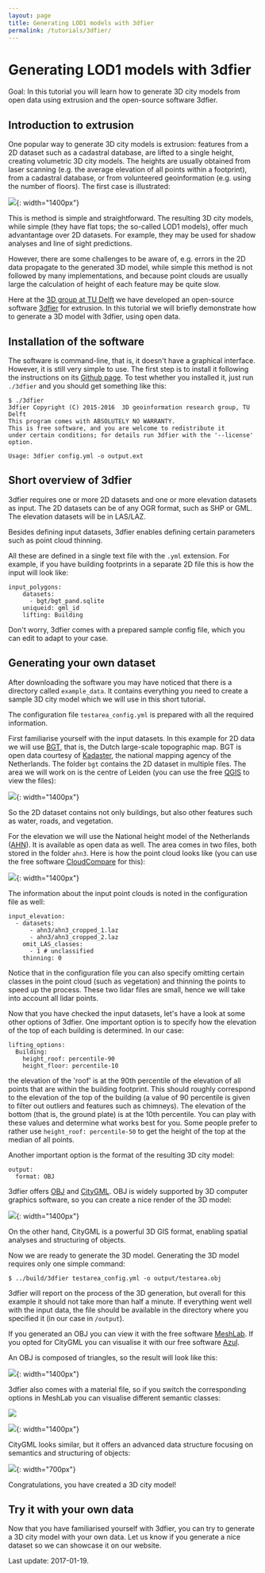 ```yaml
---
layout: page
title: Generating LOD1 models with 3dfier
permalink: /tutorials/3dfier/
---
```


# Generating LOD1 models with 3dfier

Goal: In this tutorial you will learn how to generate 3D city models from open data using extrusion and the open-source software 3dfier.

## Introduction to extrusion

One popular way to generate 3D city models is extrusion: features from a 2D dataset such as a cadastral database, are lifted to a single height, creating volumetric 3D city models.
The heights are usually obtained from laser scanning (e.g. the average elevation of all points within a footprint), from a cadastral database, or from volunteered geoinformation (e.g. using the number of floors).
The first case is illustrated:

![](extrusion.png){: width="1400px"}

This is method is simple and straightforward.
The resulting 3D city models, while simple (they have flat tops; the so-called LOD1 models), offer much advantantage over 2D datasets.
For example, they may be used for shadow analyses and line of sight predictions.

However, there are some challenges to be aware of, e.g. errors in the 2D data propagate to the generated 3D model, while simple this method is not followed by many implementations, and because point clouds are usually large the calculation of height of each feature may be quite slow.

Here at the [3D group at TU Delft](https://3d.bk.tudelft.nl) we have developed an open-source software <a href="https://github.com/tudelft3d/3dfier">3dfier</a> for extrusion.
In this tutorial we will briefly demonstrate how to generate a 3D model with 3dfier, using open data.

## Installation of the software

The software is command-line, that is, it doesn't have a graphical interface.
However, it is still very simple to use.
The first step is to install it following the instructions on its <a href="https://github.com/tudelft3d/3dfier">Github page</a>.
To test whether you installed it, just run `./3dfier` and you should get something like this:

```
$ ./3dfier 
3dfier Copyright (C) 2015-2016  3D geoinformation research group, TU Delft
This program comes with ABSOLUTELY NO WARRANTY.
This is free software, and you are welcome to redistribute it
under certain conditions; for details run 3dfier with the '--license' option.

Usage: 3dfier config.yml -o output.ext
```

## Short overview of 3dfier

3dfier requires one or more 2D datasets and one or more elevation datasets as input.
The 2D datasets can be of any OGR format, such as SHP or GML. The elevation datasets will be in LAS/LAZ.

Besides defining input datasets, 3dfier enables defining certain parameters such as point cloud thinning.

All these are defined in a single text file with the `.yml` extension.
For example, if you have building footprints in a separate 2D file this is how the input will look like:

```
input_polygons:
    datasets: 
      - bgt/bgt_pand.sqlite
    uniqueid: gml_id
    lifting: Building
```

Don't worry, 3dfier comes with a prepared sample config file, which you can edit to adapt to your case.


## Generating your own dataset

After downloading the software you may have noticed that there is a directory called `example_data`. It contains everything you need to create a sample 3D city model which we will use in this short tutorial.

The configuration file `testarea_config.yml` is prepared with all the required information.

First familiarise yourself with the input datasets.
In this example for 2D data we will use [BGT](https://www.kadaster.nl/bgt), that is, the Dutch large-scale topographic map. BGT is open data courtesy of [Kadaster](https://www.kadaster.nl), the national mapping agency of the Netherlands.
The folder `bgt` contains the 2D dataset in multiple files. The area we will work on is the centre of Leiden (you can use the free [QGIS](http://www.qgis.org/en/site/) to view the files):

![](leiden-bgt.png){: width="1400px"}

So the 2D dataset contains not only buildings, but also other features such as water, roads, and vegetation.

For the elevation we will use the National height model of the Netherlands ([AHN](https://www.pdok.nl/nl/ahn3-downloads)). It is available as open data as well.
The area comes in two files, both stored in the folder `ahn3`. Here is how the point cloud looks like (you can use the free software [CloudCompare](http://www.danielgm.net/cc/) for this):

![](leiden-ahn3.png){: width="1400px"}

The information about the input point clouds is noted in the configuration file as well:

```
input_elevation:
  - datasets:
      - ahn3/ahn3_cropped_1.laz
      - ahn3/ahn3_cropped_2.laz
    omit_LAS_classes:
      - 1 # unclassified
    thinning: 0
```

Notice that in the configuration file you can also specify omitting certain classes in the point cloud (such as vegetation) and thinning the points to speed up the process.
These two lidar files are small, hence we will take into account all lidar points.

Now that you have checked the input datasets, let's have a look at some other options of 3dfier.
One important option is to specify how the elevation of the top of each building is determined.
In our case:

```
lifting_options: 
  Building:
    height_roof: percentile-90
    height_floor: percentile-10
```

the elevation of the 'roof' is at the 90th percentile of the elevation of all points that are within the building footprint.
This should roughly correspond to the elevation of the top of the building (a value of 90 percentile is given to filter out outliers and features such as chimneys).
The elevation of the bottom (that is, the ground plate) is at the 10th percentile.
You can play with these values and determine what works best for you.
Some people prefer to rather use `height_roof: percentile-50` to get the height of the top at the median of all points.

Another important option is the format of the resulting 3D city model:

```
output: 
  format: OBJ
```

3dfier offers [OBJ](https://en.wikipedia.org/wiki/Wavefront_.obj_file) and [CityGML](https://www.citygml.guru).
OBJ is widely supported by 3D computer graphics software, so you can create a nice render of the 3D model:

![](ams-dof.png){: width="1400px"}

On the other hand, CityGML is a powerful 3D GIS format, enabling spatial analyses and structuring of objects.

Now we are ready to generate the 3D model.
Generating the 3D model requires only one simple command:

```
$ ../build/3dfier testarea_config.yml -o output/testarea.obj
```

3dfier will report on the process of the 3D generation, but overall for this example it should not take more than half a minute.
If everything went well with the input data, the file should be available in the directory where you specified it (in our case in `/output`).

If you generated an OBJ you can view it with the free software [MeshLab](http://meshlab.sourceforge.net).
If you opted for CityGML you can visualise it with our free software [Azul](https://github.com/tudelft3d/azul).

An OBJ is composed of triangles, so the result will look like this:

![](leiden-meshlab.png){: width="1400px"}

3dfier also comes with a material file, so if you switch the corresponding options in MeshLab you can visualise different semantic classes:

![](meshlab-options.png)

![](leiden-meshlab-colors.png){: width="1400px"}

CityGML looks similar, but it offers an advanced data structure focusing on semantics and structuring of objects:

![](leiden-azul.png){: width="700px"}

Congratulations, you have created a 3D city model!

## Try it with your own data

Now that you have familiarised yourself with 3dfier, you can try to generate a 3D city model with your own data.
Let us know if you generate a nice dataset so we can showcase it on our website.

Last update: 2017-01-19.
